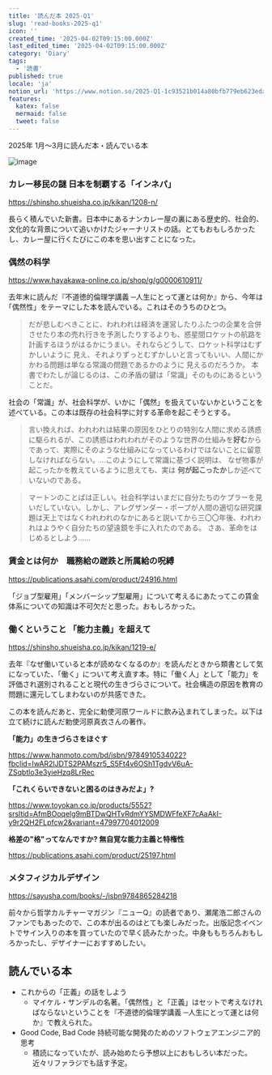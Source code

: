 ```yaml
---
title: '読んだ本 2025-Q1'
slug: 'read-books-2025-q1'
icon: ''
created_time: '2025-04-02T09:15:00.000Z'
last_edited_time: '2025-04-02T09:15:00.000Z'
category: 'Diary'
tags:
  - '読書'
published: true
locale: 'ja'
notion_url: 'https://www.notion.so/2025-Q1-1c93521b014a80bfb779eb623edab9e1'
features:
  katex: false
  mermaid: false
  tweet: false
---
```


2025年 1月〜3月に読んだ本・読んでいる本

![image](/images/read-books-2025-q1/CleanShot_2025-04-02_at_16.39.242x.png)

### カレー移民の謎 日本を制覇する「インネパ」

https://shinsho.shueisha.co.jp/kikan/1208-n/

長らく積んでいた新書。日本中にあるナンカレー屋の裏にある歴史的、社会的、文化的な背景について追いかけたジャーナリストの話。とてもおもしろかったし、カレー屋に行くたびにこの本を思い出すことになった。

### 偶然の科学

https://www.hayakawa-online.co.jp/shop/g/g0000610911/

去年末に読んだ『不道徳的倫理学講義 ─人生にとって運とは何か』から、今年は｢偶然性」をテーマにした本を読んでいる。これはそのうちのひとつ。

> だが悲しむべきことに、われわれは経済を運営したりふたつの企業を合併させたり本の売れ行きを予測したりするよりも、惑星間ロケットの航路を計画するほうがはるかにうまい。それならどうして、ロケット科学はむずかしいように 見え、それよりずっとむずかしいと言ってもいい、人間にかかわる問題は単なる常識の問題であるかのように 見えるのだろうか。 本書でわたしが論じるのは、この矛盾の鍵は「常識」そのものにあるということだ。

社会の「常識」が、社会科学が、いかに「偶然」を扱えていないかということを述べている。この本は既存の社会科学に対する革命を起こそうとする。

> 言い換えれば、われわれは結果の原因をひとりの特別な人間に求める誘惑に駆られるが、この誘惑はわれわれがそのような世界の仕組みを**好む**からであって、実際にそのような仕組みになっているわけではないことに留意しなければならない。…このようにして常識に基づく説明は、 なぜ物事が起こったかを教えているように思えても、実は **何が起こったか**しか述べていないのである。

> マートンのことばは正しい。社会科学はいまだに自分たちのケプラーを見いだしていない。しかし、アレグザンダー・ポープが人間の適切な研究課題は天上ではなくわれわれのなかにあると説いてから三〇〇年後、われわれはようやく自分たちの望遠鏡を手に入れたのである。 さあ、革命をはじめるとしよう……

### 賃金とは何か　職務給の蹉跌と所属給の呪縛

https://publications.asahi.com/product/24916.html

「ジョブ型雇用」「メンバーシップ型雇用」について考えるにあたってこの賃金体系についての知識は不可欠だと思った。おもしろかった。

### 働くということ 「能力主義」を超えて

https://shinsho.shueisha.co.jp/kikan/1219-e/

去年『なぜ働いていると本が読めなくなるのか』を読んだときから類書として気になっていた、「働く」について考え直す本。特に「働く人」として「能力」を評価され選別されることと現代の生きづらさについて。社会構造の原因を教育の問題に還元してしまわないのが共感できた。

この本を読んだあと、完全に勅使河原ワールドに飲み込まれてしまった。以下は立て続けに読んだ勅使河原真衣さんの著作。

**「能力」の生きづらさをほぐす**

https://www.hanmoto.com/bd/isbn/9784910534022?fbclid=IwAR2lJDTS2PAMszr5_S5Ft4v6OSh1TgdvV6uA-ZSqbtlo3e3yieHzq8LrRec

**「これくらいできないと困るのはきみだよ」?**

https://www.toyokan.co.jp/products/5552?srsltid=AfmBOoqelg9mBTDwQHTvRdmYYSMDWFfeXF7cAaAkI-y9r2QH2FLpfcw2&variant=47997704012009

**格差の"格"ってなんですか? 無自覚な能力主義と特権性**

https://publications.asahi.com/product/25197.html

### メタフィジカルデザイン

https://sayusha.com/books/-/isbn9784865284218

前々から哲学カルチャーマガジン『ニューQ』の読者であり、瀬尾浩二郎さんのファンでもあったので、この本が出るのはとても楽しみだった。出版記念イベントでサイン入りの本を買っていたので早く読みたかった。中身ももちろんおもしろかったし、デザイナーにおすすめしたい。

## 読んでいる本

- これからの「正義」の話をしよう
  - マイケル・サンデルの名著。「偶然性」と「正義」はセットで考えなければならないということを『不道徳的倫理学講義 ─人生にとって運とは何か』で教えられた。
- Good Code, Bad Code 持続可能な開発のためのソフトウェアエンジニア的思考
  - 積読になっていたが、読み始めたら予想以上におもしろい本だった。近々リファラジでも話す予定。
